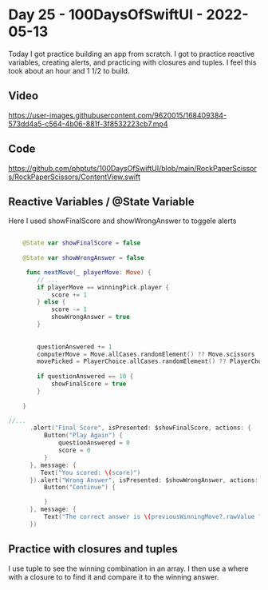 # Day 25 - 100DaysOfSwiftUI - 2022-05-13

Today I got practice building an app from scratch.  I got to practice reactive variables, creating alerts, and practicing with closures and tuples.  I feel this took about an hour and 1 1/2 to build.

## Video

https://user-images.githubusercontent.com/9620015/168409384-573dd4a5-c564-4b06-881f-3f8532223cb7.mp4

## Code

https://github.com/phptuts/100DaysOfSwiftUI/blob/main/RockPaperScissors/RockPaperScissors/ContentView.swift

## Reactive Variables / @State Variable

Here I used showFinalScore and showWrongAnswer to toggele alerts

```swift
    
    @State var showFinalScore = false
    
    @State var showWrongAnswer = false

     func nextMove(_ playerMove: Move) {
        // ...
        if playerMove == winningPick.player {
            score += 1
        } else {
            score -= 1
            showWrongAnswer = true
        }
    
        
        questionAnswered += 1
        computerMove = Move.allCases.randomElement() ?? Move.scissors
        movePicked = PlayerChoice.allCases.randomElement() ?? PlayerChoice.winner
        
        if questionAnswered == 10 {
            showFinalScore = true
        }
        
    }

//...
      .alert("Final Score", isPresented: $showFinalScore, actions: {
          Button("Play Again") {
              questionAnswered = 0
              score = 0
          }
      }, message: {
         Text("You scored: \(score)")
      }).alert("Wrong Answer", isPresented: $showWrongAnswer, actions: {
          Button("Continue") {

          }
      }, message: {
          Text("The correct answer is \(previousWinningMove?.rawValue ?? "Unknown").")
      })
```

## Practice with closures and tuples

I use tuple to see the winning combination in an array.  I then use a where with a closure to to find it and compare it to the winning answer.

